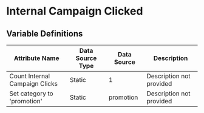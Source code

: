# Internal Campaign Clicked

### 

## Variable Definitions

| Attribute Name|Data Source Type|Data Source|Description|
| --- | --- | --- | --- |
|Count Internal Campaign Clicks|Static|1|Description not provided|
|Set category to 'promotion'|Static|promotion|Description not provided|



